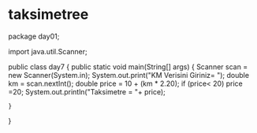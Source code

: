 # taksimetree
package day01;

import java.util.Scanner;

public class day7 {
    public static void main(String[] args) {
        Scanner scan = new Scanner(System.in);
        System.out.print("KM Verisini Giriniz= ");
        double km = scan.nextInt();
        double price = 10 + (km * 2.20);
        if (price< 20) price =20;
        System.out.println("Taksimetre = "+ price);

    }
}
